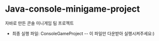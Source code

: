 # Java-console-minigame-project
자바로 만든 콘솔 미니게임 팀 프로젝트 
- 최종 실행 파일: ConsoleGameProject -- 이 파일만 다운받아 실행시켜주세요:)
